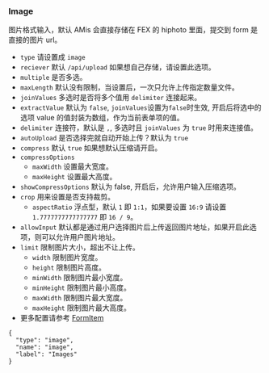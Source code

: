 ### Image

图片格式输入，默认 AMis 会直接存储在 FEX 的 hiphoto 里面，提交到 form 是直接的图片 url。

-   `type` 请设置成 `image`
-   `reciever` 默认 `/api/upload` 如果想自己存储，请设置此选项。
-   `multiple` 是否多选。
-   `maxLength` 默认没有限制，当设置后，一次只允许上传指定数量文件。
-   `joinValues` 多选时是否将多个值用 `delimiter` 连接起来。
-   `extractValue` 默认为 `false`, `joinValues`设置为`false`时生效, 开启后将选中的选项 value 的值封装为数组，作为当前表单项的值。
-   `delimiter` 连接符，默认是 `,`, 多选时且 `joinValues` 为 `true` 时用来连接值。
-   `autoUpload` 是否选择完就自动开始上传？默认为 `true`
-   `compress` 默认 `true` 如果想默认压缩请开启。
-   `compressOptions`
    -   `maxWidth` 设置最大宽度。
    -   `maxHeight` 设置最大高度。
-   `showCompressOptions` 默认为 false, 开启后，允许用户输入压缩选项。
-   `crop` 用来设置是否支持裁剪。
    -   `aspectRatio` 浮点型，默认 `1` 即 `1:1`，如果要设置 `16:9` 请设置 `1.7777777777777777` 即 `16 / 9`。
-   `allowInput` 默认都是通过用户选择图片后上传返回图片地址，如果开启此选项，则可以允许用户图片地址。
-   `limit` 限制图片大小，超出不让上传。
    -   `width` 限制图片宽度。
    -   `height` 限制图片高度。
    -   `minWidth` 限制图片最小宽度。
    -   `minHeight` 限制图片最小高度。
    -   `maxWidth` 限制图片最大宽度。
    -   `maxHeight` 限制图片最大高度。
-   更多配置请参考 [FormItem](./FormItem.md)

```schema:height="250" scope="form-item"
{
  "type": "image",
  "name": "image",
  "label": "Images"
}
```
